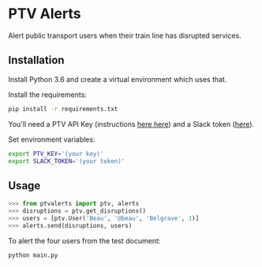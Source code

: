 # PTV Alerts

Alert public transport users when their train line has disrupted services.

## Installation

Install Python 3.6 and create a virtual environment which uses that.

Install the requirements:
```sh
pip install -r requirements.txt
```

You'll need a PTV API Key (instructions [here
here](https://static.ptv.vic.gov.au/PTV/PTV%20docs/API/1475462320/PTV-Timetable-API-key-and-signature-document.RTF))
and a Slack token
([here](https://api.slack.com/custom-integrations/legacy-tokens)).

Set environment variables:

```sh
export PTV_KEY='(your key)'
export SLACK_TOKEN='(your token)'
```

## Usage

```python
>>> from ptvalerts import ptv, alerts
>>> disruptions = ptv.get_disruptions()
>>> users = [ptv.User('Beau', '@beau', 'Belgrave', 1)]
>>> alerts.send(disruptions, users)
```

To alert the four users from the test document:
```sh
python main.py
```
